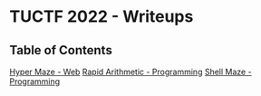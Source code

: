 # TUCTF 2022 - Writeups

## Table of Contents
[Hyper Maze - Web](./Hyper%20Maze/README.md)
[Rapid Arithmetic - Programming](./Rapid%20Arithmetic/README.md)
[Shell Maze - Programming](./Shell%20Maze/README.md)



